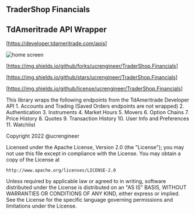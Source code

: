 ## TraderShop Financials

## TdAmeritrade API Wrapper

[https://developer.tdameritrade.com/apis]

<img src="https://img.shields.io/github/issues/ucrengineer/TraderShop.Financials"
    alt = "home screen"/>


[https://img.shields.io/github/forks/ucrengineer/TraderShop.Financials]

[https://img.shields.io/github/stars/ucrengineer/TraderShop.Financials]

[https://img.shields.io/github/license/ucrengineer/TraderShop.Financials]

This library wraps the following endpoints from the TdAmeritrade Developer API
    1. Accounts and Trading (Saved Orders endpoints are not wrapped)
    2. Authentication
    3. Instruments
    4. Market Hours
    5. Movers
    6. Option Chains
    7. Price History
    8. Quotes
    9. Transaction History
    10. User Info and Preferences
    11. Watchlist

Copyright 2022 @ucrengineer

Licensed under the Apache License, Version 2.0 (the "License");
you may not use this file except in compliance with the License.
You may obtain a copy of the License at

    http://www.apache.org/licenses/LICENSE-2.0

Unless required by applicable law or agreed to in writing, software
distributed under the License is distributed on an "AS IS" BASIS,
WITHOUT WARRANTIES OR CONDITIONS OF ANY KIND, either express or implied.
See the License for the specific language governing permissions and
limitations under the License.